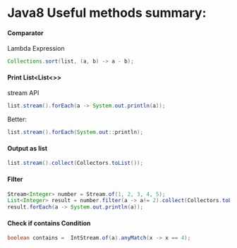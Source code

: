 # Java8 Useful methods summary:

#### Comparator 
Lambda Expression
```java
Collections.sort(list, (a, b) -> a - b);
```

#### Print List<List<>>
stream API
```java
list.stream().forEach(a -> System.out.println(a));
```
Better:
```java
list.stream().forEach(System.out::println);
```

#### Output as list
```java
list.stream().collect(Collectors.toList());
```

#### Filter
```java
Stream<Integer> number = Stream.of(1, 2, 3, 4, 5);  
List<Integer> result = number.filter(a -> a!= 2).collect(Collectors.toList());  
result.forEach(a -> System.out.println(a));
```

#### Check if contains Condition
```java
boolean contains =  IntStream.of(a).anyMatch(x -> x == 4);
```
